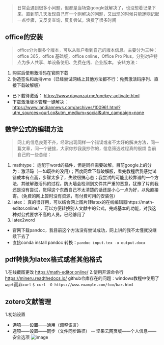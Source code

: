 > 日常会遇到很多小问题，但都是当场查google就解决了，也没想着记录下来，直到前几天发现自己有一个刚解决的问题，又出现的时候只能迷糊记起一点步骤，又反复查询，反复尝试，浪费了很多时间

## office的安装
> office分为很多个版本，可以从账户看到自己的版本信息。主要分为三种：office 365，office 基础版，office online，Office Pro Plus。分别对应特点为多人共享、单设备使用、免费在线、企业版本。
安转方法：
1. 购买后使用激活码在官网下载
2. 伪造签名和劫持vms（已经尝试网络上其他方法都不行：免费激活码序列、直接下载破解版）
- 已下载待激活： https://www.dayanzai.me/onekey-activate.html
- 下载激活版本管理一键解决：https://www.landiannews.com/archives/100961.html?utm_sources=ourl.co&utm_medium=social&utm_campaign=none

## 数学公式的编辑方法
> 网上的信息良莠不齐，经常出现同样一个错误或者不太好的解决方法，同一篇文章，同一个链接，大家你抄我我抄你的，信息筛选过程真的很烦
当前自己的一些总结：
1. mathtype：
适配于word的插件，但是同样需要破解。目前google上的分为：激活码（一如既往的没用）；百度网盘下载破解版，看完教程后我感觉试错成本有点高，步骤太多了，失败很搞心态；我尝试的可能比较靠谱的一个方法，其破解激活码的过程，防火墙会检测到文件其严重的恶意，犹豫了片刻我还是没有尝试，觉得这个东西自己不太清楚的话还是小心一点为好，以免直接寄。（免费的网上暂时没有资源，有付费可用的安装包）
2. latex：
真的很好用，可以结合网上图片转latex的在线编辑器https://math-editor.online/ ，可以方便转换别人文献中的公式，完成基本的功能，对我这种对公式要求不高的人员，已经够用了
3. latex2word
- 官网下载pandoc，我目前这个方法没有尝试成功，网上讲的我不太懂就没继续下去了
- 直接conda install pandoc
转换：` pandoc input.tex -o output.docx ` 

## pdf转换为latex格式或者其他格式
1.在线截图更改 https://math-editor.online/
2.使用开源命令行 https://mineru.readthedocs.io/
github仓库存在的问题：windows教程中使用了`wget`而非`curl`
`$ curl -O https://www.example.com/foo/bar.html`

## zotero文献管理
1.初始设置
- 选项——设置——通用（调整语言）
- 选项——设置——同步（文件同步路径）
-- 坚果云网页版——个人信息——安全选项
![image](https://github.com/user-attachments/assets/fa934ac2-61d7-40fe-92e4-e2c6cf077e0f)
